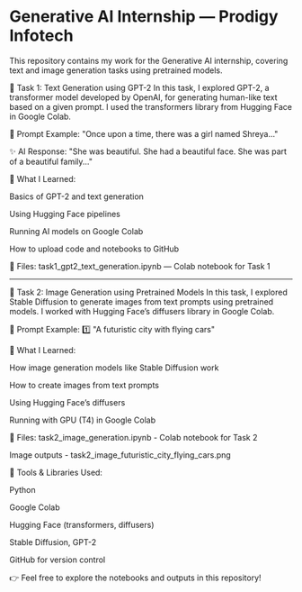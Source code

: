 # Generative AI Internship — Prodigy Infotech
This repository contains my work for the Generative AI internship, covering text and image generation tasks using pretrained models.

📌 Task 1: Text Generation using GPT-2
In this task, I explored GPT-2, a transformer model developed by OpenAI, for generating human-like text based on a given prompt.
I used the transformers library from Hugging Face in Google Colab.

💬 Prompt Example:
"Once upon a time, there was a girl named Shreya..."

✨ AI Response:
"She was beautiful. She had a beautiful face. She was part of a beautiful family..."

🧠 What I Learned:

Basics of GPT-2 and text generation

Using Hugging Face pipelines

Running AI models on Google Colab

How to upload code and notebooks to GitHub

📁 Files:
task1_gpt2_text_generation.ipynb — Colab notebook for Task 1

---

📌 Task 2: Image Generation using Pretrained Models
In this task, I explored Stable Diffusion to generate images from text prompts using pretrained models.
I worked with Hugging Face’s diffusers library in Google Colab.

💬 Prompt Example:
1️⃣ "A futuristic city with flying cars"

🧠 What I Learned:

How image generation models like Stable Diffusion work

How to create images from text prompts

Using Hugging Face’s diffusers

Running with GPU (T4) in Google Colab

📁 Files:
task2_image_generation.ipynb - Colab notebook for Task 2

Image outputs - task2_image_futuristic_city_flying_cars.png

🌟 Tools & Libraries Used:

Python

Google Colab

Hugging Face (transformers, diffusers)

Stable Diffusion, GPT-2

GitHub for version control

👉 Feel free to explore the notebooks and outputs in this repository!
